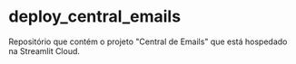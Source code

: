 # deploy_central_emails
Repositório que contém o projeto "Central de Emails" que está hospedado na Streamlit Cloud.
